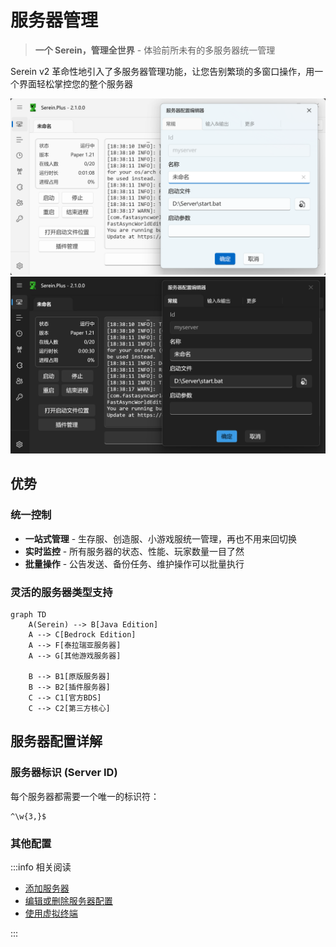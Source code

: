 # 服务器管理

> **一个 Serein，管理全世界** - 体验前所未有的多服务器统一管理

Serein v2 革命性地引入了多服务器管理功能，让您告别繁琐的多窗口操作，用一个界面轻松掌控您的整个服务器

![服务器管理](./servers.png#light)
![服务器管理](./servers_dark.png#dark)

## 优势

### 统一控制

- **一站式管理** - 生存服、创造服、小游戏服统一管理，再也不用来回切换
- **实时监控** - 所有服务器的状态、性能、玩家数量一目了然
- **批量操作** - 公告发送、备份任务、维护操作可以批量执行

### 灵活的服务器类型支持

```mermaid
graph TD
    A(Serein) --> B[Java Edition]
    A --> C[Bedrock Edition]
    A --> F[泰拉瑞亚服务器]
    A --> G[其他游戏服务器]
    
    B --> B1[原版服务器]
    B --> B2[插件服务器]
    C --> C1[官方BDS]
    C --> C2[第三方核心]
```

## 服务器配置详解

### 服务器标识 (Server ID)

每个服务器都需要一个唯一的标识符：

```regex title="格式规则"
^\w{3,}$
```

### 其他配置

:::info 相关阅读

- [添加服务器](../tutorial/rookie/add_server)
- [编辑或删除服务器配置](../tutorial/rookie/edit_server)
- [使用虚拟终端](../tutorial/advanced/pty)

:::
